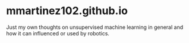 # mmartinez102.github.io
Just my own thoughts on unsupervised machine learning in general and how it can influenced or used by robotics.

